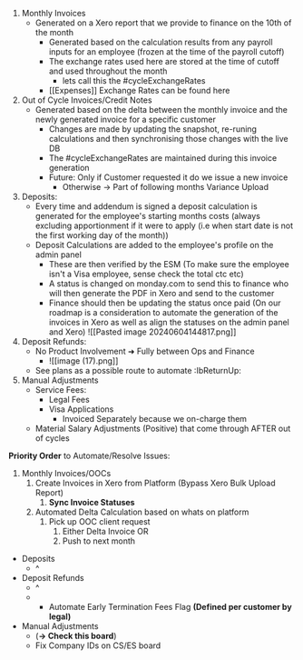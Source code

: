 1. Monthly Invoices
	-  Generated on a Xero report that we provide to finance on the 10th of the month
		- Generated based on the calculation results from any payroll inputs for an employee (frozen at the time of the payroll cutoff)
		- The exchange rates used here are stored at the time of cutoff and used throughout the month
			- lets call this the #cycleExchangeRates
		- [[Expenses]] Exchange Rates can be found here
2. Out of Cycle Invoices/Credit Notes
	- Generated based on the delta between the monthly invoice and the newly generated invoice for a specific customer
		- Changes are made by updating the snapshot, re-runing calculations and then synchronising those changes with the live DB
		- The #cycleExchangeRates are maintained during this invoice generation
		- Future: Only if Customer requested it do we issue a new invoice 
			- Otherwise -> Part of following months Variance Upload
3. Deposits:
	- Every time and addendum is signed a deposit calculation is generated for the employee's starting months costs (always excluding apportionment if it were to apply (i.e when start date is not the first working day of the month))
	- Deposit Calculations are added to the employee's profile on the admin panel
		- These are then verified by the ESM (To make sure the employee isn't a Visa employee, sense check the total ctc etc)
		- A status is changed on monday.com to send this to finance who will then generate the PDF in Xero and send to the customer
		- Finance should then be updating the status once paid (On our roadmap is a consideration to automate the generation of the invoices in Xero as well as align the statuses on the admin panel and Xero)
![[Pasted image 20240604144817.png]]
4. Deposit Refunds:
	-  No Product Involvement ➜ Fully between Ops and Finance
		- ![[image (17).png]]
	- See plans as a possible route to automate :IbReturnUp:
5. Manual Adjustments
	- Service Fees:
		- Legal Fees
		- Visa Applications
			- Invoiced Separately because we on-charge them
	- Material Salary Adjustments (Positive) that come through AFTER out of cycles


**Priority Order** to Automate/Resolve Issues:
1. Monthly Invoices/OOCs
	1. Create Invoices in Xero from Platform (Bypass Xero Bulk Upload Report)
		1. **Sync Invoice Statuses**
	2. Automated Delta Calculation based on whats on platform
		1. Pick up OOC client request
			1. Either Delta Invoice 
			   OR
			2. Push to next month
- Deposits
	- ^
- Deposit Refunds
	- ^
	- + Automate Early Termination Fees Flag **(Defined per customer by legal)**
- Manual Adjustments
	- (**-> Check this board**)
	- Fix Company IDs on CS/ES board
